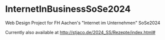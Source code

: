 # InternetInBusinessSoSe2024

Web Design Project for FH Aachen's "Internet im Unternehmen" SoSe2024

Currently also available at http://stjaco.de/2024_SS/Rezepte/index.html#

